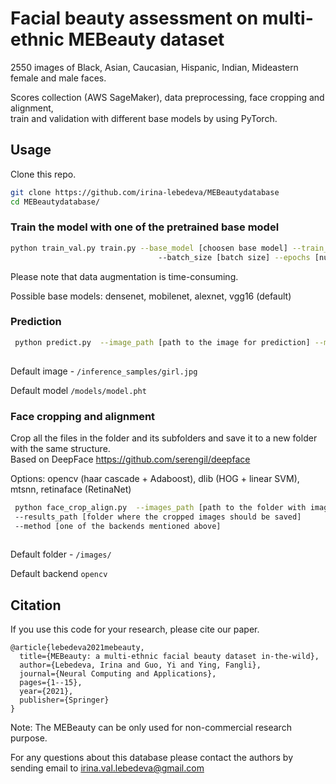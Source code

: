 # Facial beauty assessment on multi-ethnic MEBeauty dataset

2550 images of Black, Asian, Caucasian, Hispanic, Indian, Mideastern female and male faces.

Scores collection (AWS SageMaker), data preprocessing, face cropping and alignment, <br />
train and validation with different base models by using PyTorch.

## Usage

Clone this repo.
```bash
git clone https://github.com/irina-lebedeva/MEBeautydatabase
cd MEBeautydatabase/
```
### Train the model with one of the pretrained base model

```bash
python train_val.py train.py --base_model [choosen base model] --train_augmentation [augmented train set or not]
                                 --batch_size [batch size] --epochs [number of epochs]
```
Please note that data augmentation is time-consuming.

Possible base models: densenet, mobilenet, alexnet, vgg16 (default)

### Prediction

```bash
 python predict.py  --image_path [path to the image for prediction] --model_path [pretrained model filename]
    
```
Default image  - `/inference_samples/girl.jpg`

Default model `/models/model.pht`

### Face cropping and alignment

Crop all the files in the folder and its subfolders and save it to a new folder with the same structure.<br />
Based on DeepFace https://github.com/serengil/deepface

Options: opencv (haar cascade + Adaboost), dlib (HOG + linear SVM), mtsnn, retinaface (RetinaNet)

```bash
 python face_crop_align.py  --images_path [path to the folder with images] 
 --results_path [folder where the cropped images should be saved] 
 --method [one of the backends mentioned above]
    
```
Default folder  - `/images/`

Default backend `opencv`

## Citation
If you use this code for your research, please cite our paper.
```
@article{lebedeva2021mebeauty,
  title={MEBeauty: a multi-ethnic facial beauty dataset in-the-wild},
  author={Lebedeva, Irina and Guo, Yi and Ying, Fangli},
  journal={Neural Computing and Applications},
  pages={1--15},
  year={2021},
  publisher={Springer}
}
```

Note: The MEBeauty can be only used for non-commercial research purpose.

For any questions about this database please contact the authors by sending email to irina.val.lebedeva@gmail.com
